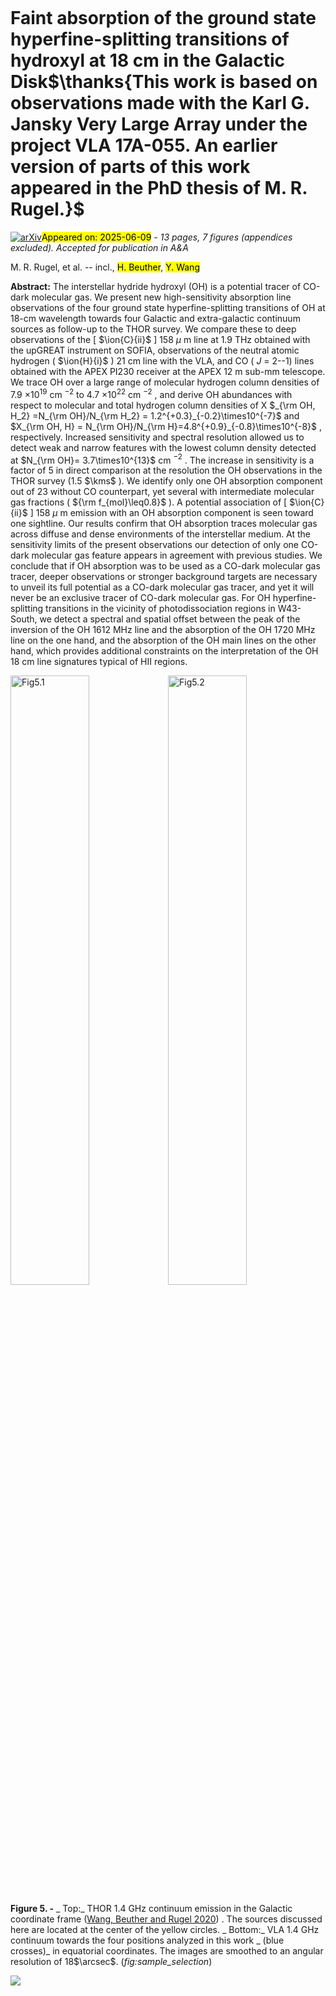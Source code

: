 <div class="macros" style="visibility:hidden;">
$\newcommand{\ensuremath}{}$
$\newcommand{\xspace}{}$
$\newcommand{\object}[1]{\texttt{#1}}$
$\newcommand{\farcs}{{.}''}$
$\newcommand{\farcm}{{.}'}$
$\newcommand{\arcsec}{''}$
$\newcommand{\arcmin}{'}$
$\newcommand{\ion}[2]{#1#2}$
$\newcommand{\textsc}[1]{\textrm{#1}}$
$\newcommand{\hl}[1]{\textrm{#1}}$
$\newcommand{\footnote}[1]{}$</div>



<div id="title">

# Faint absorption of the ground state hyperfine-splitting transitions of hydroxyl at 18 cm in the Galactic Disk$\thanks{This work is based on observations made with the Karl G. Jansky Very Large Array under the project VLA 17A-055.  An earlier version of parts of this work appeared in the PhD thesis of M. R. Rugel.}$

</div>
<div id="comments">

[![arXiv](https://img.shields.io/badge/arXiv-2506.06149-b31b1b.svg)](https://arxiv.org/abs/2506.06149)<mark>Appeared on: 2025-06-09</mark> -  _13 pages, 7 figures (appendices excluded). Accepted for publication in A&A_

</div>
<div id="authors">

M. R. Rugel, et al. -- incl., <mark>H. Beuther</mark>, <mark>Y. Wang</mark>

</div>
<div id="abstract">

**Abstract:** The interstellar hydride hydroxyl (OH) is a potential tracer of CO-dark molecular gas. We present new high-sensitivity absorption line observations of the four ground state hyperfine-splitting transitions of OH at 18-cm wavelength towards four Galactic and extra-galactic continuum sources as follow-up to the THOR survey. We compare these to deep observations of the [ $\ion{C}{ii}$ ] 158 $\mu$ m line at 1.9 THz obtained with the upGREAT instrument on SOFIA, observations of the neutral atomic hydrogen ( $\ion{H}{i}$ ) 21 cm line with the VLA, and CO ( $J$ = 2--1) lines obtained with the APEX PI230 receiver at the APEX 12 m sub-mm telescope. We trace OH over a large range of molecular hydrogen column densities of 7.9 $\times10^{19}$ cm $^{-2}$ to 4.7 $\times10^{22}$ cm $^{-2}$ , and derive OH abundances with respect to molecular and total hydrogen column densities of X $_{\rm OH, H_2} =N_{\rm OH}/N_{\rm H_2} = 1.2^{+0.3}_{-0.2}\times10^{-7}$ and $X_{\rm OH, H} = N_{\rm OH}/N_{\rm H}=4.8^{+0.9}_{-0.8}\times10^{-8}$ , respectively. Increased sensitivity and spectral resolution allowed us to detect weak and narrow features with the lowest column density detected at $N_{\rm OH}= 3.7\times10^{13}$ cm $^{-2}$ . The increase in sensitivity is a factor of 5 in direct comparison at the resolution the OH observations in the THOR survey (1.5 $\kms$ ). We identify only one OH absorption component out of 23 without CO counterpart, yet several with intermediate molecular gas fractions ( ${\rm f_{mol}\leq0.8}$ ). A potential association of [ $\ion{C}{ii}$ ] 158 $\mu$ m emission with an OH absorption component is seen toward one sightline. Our results confirm that OH absorption traces molecular gas across diffuse and dense environments of the interstellar medium. At the sensitivity limits of the present observations our detection of only one CO-dark molecular gas feature appears in agreement with previous studies. We conclude that if OH absorption was to be used as a CO-dark molecular gas tracer, deeper observations or stronger background targets are necessary to unveil its full potential as a CO-dark molecular gas tracer, and yet it will never be an exclusive tracer of CO-dark molecular gas. For OH hyperfine-splitting transitions in the vicinity of photodissociation regions in W43-South, we detect a spectral and spatial offset between the peak of the inversion of the OH 1612 MHz line and the absorption of the OH 1720 MHz line on the one hand, and the absorption of the OH main lines on the other hand, which provides additional constraints on the interpretation of the OH 18 cm line signatures typical of HII regions.

</div>

<div id="div_fig1">

<img src="" alt="Fig5.1" width="50%"/><img src="" alt="Fig5.2" width="50%"/>

**Figure 5. -** _ Top:_ THOR 1.4 GHz continuum emission in the Galactic coordinate frame  ([Wang, Beuther and Rugel 2020]()) . The sources discussed here are located at the center of the yellow circles. _ Bottom:_ VLA 1.4 GHz continuum towards the four positions analyzed in this work _ (blue crosses)_ in equatorial coordinates. The images are smoothed to an angular resolution of 18$\arcsec$. (*fig:sample_selection*)

</div><div id="qrcode"><img src=https://api.qrserver.com/v1/create-qr-code/?size=100x100&data="https://arxiv.org/abs/2506.06149"></div>